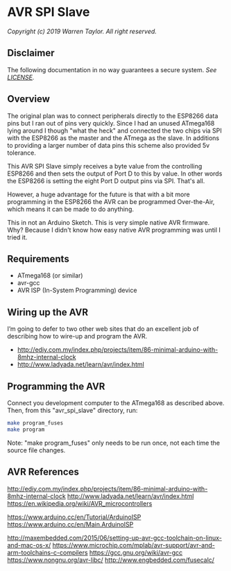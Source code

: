 # AVR SPI Slave
*Copyright (c) 2019 Warren Taylor.  All right reserved.*

## Disclaimer
The following documentation in no way guarantees a secure system.
*See [LICENSE](../../LICENSE).*

## Overview
The original plan was to connect peripherals directly to the ESP8266 data pins but I ran out of pins very quickly. Since I had an unused ATmega168 lying around I though "what the heck" and connected the two chips via SPI with the ESP8266 as the master and the ATmega as the slave. In additions to providing a larger number of data pins this scheme also provided 5v tolerance.

This AVR SPI Slave simply receives a byte value from the controlling ESP8266 and then sets the output of Port D to this by value. In other words the ESP8266 is setting the eight Port D output pins via SPI. That's all.

However, a huge advantage for the future is that with a bit more programming in the ESP8266 the AVR can be programmed Over-the-Air, which means it can be made to do anything.

This in not an Arduino Sketch.
This is very simple native AVR firmware.
Why? Because I didn't know how easy native AVR programming was until I tried it.

## Requirements
* ATmega168 (or similar)
* avr-gcc
* AVR ISP (In-System Programming) device

## Wiring up the AVR
I’m going to defer to two other web sites that do an excellent job of describing how to wire-up and program the AVR.
* <http://ediy.com.my/index.php/projects/item/86-minimal-arduino-with-8mhz-internal-clock> 
* <http://www.ladyada.net/learn/avr/index.html> 

## Programming the AVR
Connect you development computer to the ATmega168 as described above.
Then, from this "avr_spi_slave" directory, run:
```bash
make program_fuses
make program
```
Note: "make program_fuses" only needs to be run once, not each time the source file changes.

## AVR References
<http://ediy.com.my/index.php/projects/item/86-minimal-arduino-with-8mhz-internal-clock>
<http://www.ladyada.net/learn/avr/index.html>
<https://en.wikipedia.org/wiki/AVR_microcontrollers>

<https://www.arduino.cc/en/Tutorial/ArduinoISP>
<https://www.arduino.cc/en/Main.ArduinoISP>

<http://maxembedded.com/2015/06/setting-up-avr-gcc-toolchain-on-linux-and-mac-os-x/>
<https://www.microchip.com/mplab/avr-support/avr-and-arm-toolchains-c-compilers>
<https://gcc.gnu.org/wiki/avr-gcc>
<https://www.nongnu.org/avr-libc/>
<http://www.engbedded.com/fusecalc/>
